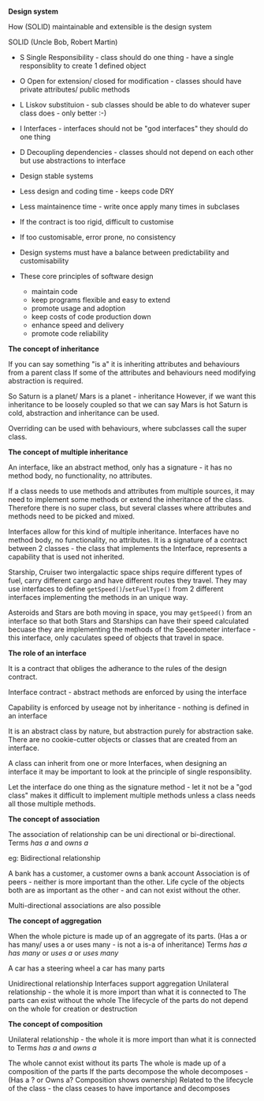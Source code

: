 __Design system__

How (SOLID) maintainable and extensible is the design system

SOLID (Uncle Bob, Robert Martin)

- S Single Responsibility - class should do one thing - have a single responsiblity to create 1 defined object
- O Open for extension/ closed for modification - classes should have private attributes/ public methods
- L Liskov substituion - sub classes should be able to do whatever super class does - only better :-)
- I Interfaces - interfaces should not be "god interfaces" they should do one thing
- D Decoupling dependencies - classes should not depend on each other but use abstractions to interface

- Design stable systems
- Less design and coding time - keeps code DRY
- Less maintainence time - write once apply many times in subclases
- If the contract is too rigid, difficult to customise
- If too customisable, error prone, no consistency
- Design systems must have a balance between predictability and customisability

- These core principles of software design
  - maintain code
  - keep programs flexible and easy to extend
  - promote usage and adoption
  - keep costs of code production down
  - enhance speed and delivery
  - promote code reliability

__The concept of inheritance__

If you can say something "is a" it is inheriting attributes and behaviours from a parent class
If some of the attributes and behaviours need modifying abstraction is required.

So Saturn is a planet/ Mars is a planet - inheritance
However, if we want this inheritance to be loosely coupled so that we can say Mars is hot Saturn is cold, abstraction and inheritance can be used.

Overriding can be used with behaviours, where subclasses call the super class.

__The concept of multiple inheritance__

An interface, like an abstract method, only has a signature - it has no method body, no functionality, no attributes.

If a class needs to use methods and attributes from multiple sources, it may need to implement some methods or extend the inheritance of the class. Therefore there is no super class, but several classes where attributes and methods need to be picked and mixed.

Interfaces allow for this kind of multiple inheritance. Interfaces have no method body, no functionality, no attributes. It is a signature of a contract between 2 classes - the class that implements the Interface, represents a capability that is used not inherited.

Starship, Cruiser two intergalactic space ships require different types of fuel, carry different cargo and have different routes they travel. They may use interfaces to define `getSpeed()`/`setFuelType()`  from 2 different interfaces implementing the methods in an unique way.

Asteroids and Stars are both moving in space, you may `getSpeed()` from an interface so that both Stars and Starships can have their speed calculated becuase they are implementing the methods of the Speedometer interface - this interface, only caculates speed of objects that travel in space.

__The role of an interface__

It is a contract that obliges the adherance to the rules of the design contract.

Interface contract - abstract methods are enforced by using the interface

Capability is enforced by useage not by inheritance - nothing is defined in an interface

 It is an abstract class by nature, but abstraction purely for abstraction sake. There are no cookie-cutter objects or classes that are created from an interface.

A class can inherit from one or more Interfaces, when designing an interface it may be important to look at the principle of single responsiblity.

Let the interface do one thing as the signature method - let it not be a "god class" makes it difficult to implement multiple methods unless a class needs all those multiple methods.

__The concept of association__

The association of relationship can be uni directional or bi-directional.  
Terms _has a_ and _owns a_

eg: Bidirectional relationship

A bank has a customer, a customer owns a bank account
Association is of peers - neither is more important than the other.
Life cycle of the objects both are as important as the other - and can not exist without the other.

Multi-directional associations are also possible

__The concept of aggregation__

When the whole picture is made up of an aggregate of its parts. (Has a or has many/ uses a or uses many - is not a is-a of inheritance)
Terms _has a_ _has many_ or  _uses a_ or _uses many_

A car has a steering wheel a car has many parts

Unidirectional relationship
Interfaces support aggregation
Unilateral relationship - the whole it is more import than what it is connected to
The parts can exist without the whole
The lifecycle of the parts do not depend on the whole for creation or destruction

__The concept of composition__

Unilateral relationship - the whole it is more import than what it is connected to
Terms _has a_ and _owns a_

The whole cannot exist without its parts
The whole is made up of a composition of the parts
If the parts decompose the whole decomposes - (Has a ? or Owns a? Composition shows ownership)
Related to the lifecycle of the class - the class ceases to have importance and decomposes

